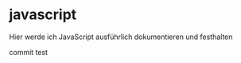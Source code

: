 javascript
==========

Hier werde ich JavaScript ausführlich dokumentieren und festhalten

commit test